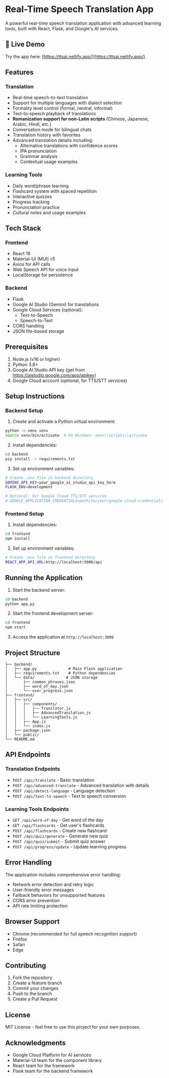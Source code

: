 # Real-Time Speech Translation App

A powerful real-time speech translation application with advanced learning tools, built with React, Flask, and Google's AI services.

## 🚀 Live Demo

Try the app here: [https://ttsai.netlify.app/](https://ttsai.netlify.app/)

## Features

### Translation
- Real-time speech-to-text translation
- Support for multiple languages with dialect selection
- Formality level control (formal, neutral, informal)
- Text-to-speech playback of translations
- **Romanization support for non-Latin scripts** (Chinese, Japanese, Arabic, Hindi, etc.)
- Conversation mode for bilingual chats
- Translation history with favorites
- Advanced translation details including:
  - Alternative translations with confidence scores
  - IPA pronunciation
  - Grammar analysis
  - Contextual usage examples

### Learning Tools
- Daily word/phrase learning
- Flashcard system with spaced repetition
- Interactive quizzes
- Progress tracking
- Pronunciation practice
- Cultural notes and usage examples

## Tech Stack

### Frontend
- React 18
- Material-UI (MUI) v5
- Axios for API calls
- Web Speech API for voice input
- LocalStorage for persistence

### Backend
- Flask
- Google AI Studio (Gemini) for translations
- Google Cloud Services (optional):
  - Text-to-Speech
  - Speech-to-Text
- CORS handling
- JSON file-based storage

## Prerequisites

1. Node.js (v16 or higher)
2. Python 3.8+
3. Google AI Studio API key (get from https://aistudio.google.com/app/apikey)
4. Google Cloud account (optional, for TTS/STT services)

## Setup Instructions

### Backend Setup

1. Create and activate a Python virtual environment:
```bash
python -m venv venv
source venv/bin/activate  # On Windows: venv\\Scripts\\activate
```

2. Install dependencies:
```bash
cd backend
pip install -r requirements.txt
```

3. Set up environment variables:
```bash
# Create .env file in backend directory
GEMINI_API_KEY=your_google_ai_studio_api_key_here
FLASK_ENV=development

# Optional: For Google Cloud TTS/STT services
# GOOGLE_APPLICATION_CREDENTIALS=path/to/your/google-cloud-credentials.json
```

### Frontend Setup

1. Install dependencies:
```bash
cd frontend
npm install
```

2. Set up environment variables:
```bash
# Create .env file in frontend directory
REACT_APP_API_URL=http://localhost:5000/api
```

## Running the Application

1. Start the backend server:
```bash
cd backend
python app.py
```

2. Start the frontend development server:
```bash
cd frontend
npm start
```

3. Access the application at `http://localhost:3000`

## Project Structure

```
├── backend/
│   ├── app.py              # Main Flask application
│   ├── requirements.txt    # Python dependencies
│   └── data/              # JSON storage
│       ├── common_phrases.json
│       ├── word_of_day.json
│       └── user_progress.json
├── frontend/
│   ├── src/
│   │   ├── components/
│   │   │   ├── Translator.js
│   │   │   ├── AdvancedTranslation.js
│   │   │   └── LearningTools.js
│   │   ├── App.js
│   │   └── index.js
│   ├── package.json
│   └── public/
└── README.md
```

## API Endpoints

### Translation Endpoints
- `POST /api/translate` - Basic translation
- `POST /api/advanced-translate` - Advanced translation with details
- `POST /api/detect-language` - Language detection
- `POST /api/text-to-speech` - Text to speech conversion

### Learning Tools Endpoints
- `GET /api/word-of-day` - Get word of the day
- `GET /api/flashcards` - Get user's flashcards
- `POST /api/flashcards` - Create new flashcard
- `POST /api/quiz/generate` - Generate new quiz
- `POST /api/quiz/submit` - Submit quiz answer
- `POST /api/progress/update` - Update learning progress

## Error Handling

The application includes comprehensive error handling:
- Network error detection and retry logic
- User-friendly error messages
- Fallback behaviors for unsupported features
- CORS error prevention
- API rate limiting protection

## Browser Support

- Chrome (recommended for full speech recognition support)
- Firefox
- Safari
- Edge

## Contributing

1. Fork the repository
2. Create a feature branch
3. Commit your changes
4. Push to the branch
5. Create a Pull Request

## License

MIT License - feel free to use this project for your own purposes.

## Acknowledgments

- Google Cloud Platform for AI services
- Material-UI team for the component library
- React team for the framework
- Flask team for the backend framework 